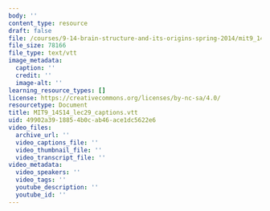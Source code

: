 ```yaml
---
body: ''
content_type: resource
draft: false
file: /courses/9-14-brain-structure-and-its-origins-spring-2014/mit9_14s14_lec29_captions.vtt
file_size: 78166
file_type: text/vtt
image_metadata:
  caption: ''
  credit: ''
  image-alt: ''
learning_resource_types: []
license: https://creativecommons.org/licenses/by-nc-sa/4.0/
resourcetype: Document
title: MIT9_14S14_lec29_captions.vtt
uid: 49902a39-1885-4b0c-ab46-ace1dc5622e6
video_files:
  archive_url: ''
  video_captions_file: ''
  video_thumbnail_file: ''
  video_transcript_file: ''
video_metadata:
  video_speakers: ''
  video_tags: ''
  youtube_description: ''
  youtube_id: ''
---
```

